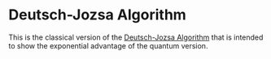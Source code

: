 ﻿# Deutsch-Jozsa Algorithm
This is the classical version of the [Deutsch-Jozsa Algorithm](https://en.wikipedia.org/wiki/Deutsch%E2%80%93Jozsa_algorithm) that is intended to show the exponential advantage of the quantum version.
